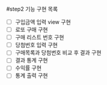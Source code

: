 #step2 기능 구현 목록

- [ ] 구입금액 입력 view 구현
- [ ] 로또 구매 구현
- [ ] 구매 리스트 번호 구현
- [ ] 당첨번호 입력 구현
- [ ] 구매목록과 당첨번호 비교 후 결과 구현
- [ ] 결과 통계 구현
- [ ] 수익률 구현
- [ ] 통계 출력 구현